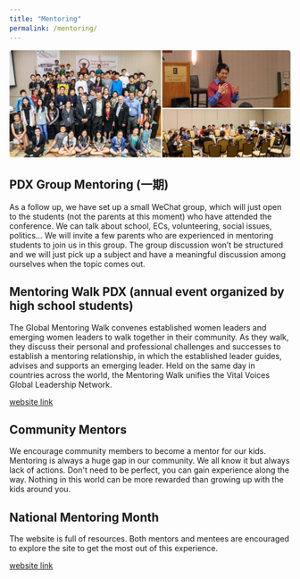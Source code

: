 ```yaml
---
title: "Mentoring"
permalink: /mentoring/
---
```

<p><img src="/assets/images/activities/mentoring3.jpg"></p>

## PDX Group Mentoring (一期)

As a follow up, we have set up a small WeChat group, which will just open to the students (not the parents at this moment) who have attended the conference. We can talk about school, ECs, volunteering, social issues, politics… We will invite a few parents who are experienced in mentoring students to join us in this group. The group discussion won’t be structured and we will just pick up a subject and have a meaningful discussion among ourselves when the topic comes out.

## Mentoring Walk PDX (annual event organized by high school students)

The Global Mentoring Walk convenes established women leaders and emerging women leaders to walk together in their community. As they walk, they discuss their personal and professional challenges and successes to establish a mentoring relationship, in which the established leader guides, advises and supports an emerging leader. Held on the same day in countries across the world, the Mentoring Walk unifies the Vital Voices Global Leadership Network.

[website link](https://mentoringwalkpdx.com/)

## Community Mentors

We encourage community members to become a mentor for our kids. Mentoring is always a huge gap in our community. We all know it but always lack of actions. Don't need to be perfect, you can gain experience along the way. Nothing in this world can be more rewarded than growing up with the kids around you.

## National Mentoring Month

The website is full of resources. Both mentors and mentees are encouraged to explore the site to get the most out of this experience.

[website link](http://www.mentoring.org/our-work/campaigns/national-mentoring-month/)
